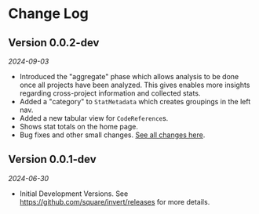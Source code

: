 # Change Log


## Version 0.0.2-dev

_2024-09-03_

* Introduced the "aggregate" phase which allows analysis to be done once all projects have been analyzed.  This gives enables more insights regarding cross-project information and collected stats.
* Added a "category" to `StatMetadata` which creates groupings in the left nav.
* Added a new tabular view for `CodeReference`s.
* Shows stat totals on the home page.
* Bug fixes and other small changes.  [See all changes here](https://github.com/square/invert/compare/0.0.1-dev...0.0.2-dev).

## Version 0.0.1-dev

_2024-06-30_

* Initial Development Versions.  See https://github.com/square/invert/releases for more details.

